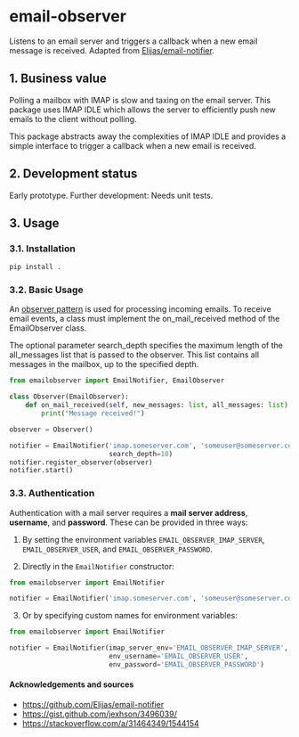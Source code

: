# email-observer
Listens to an email server and triggers a callback when a new email message is received.  Adapted from [Elijas/email-notifier](https://github.com/Elijas/email-notifier).

## 1. Business value
Polling a mailbox with IMAP is slow and taxing on the email server.  This package uses IMAP IDLE which allows the server to efficiently push new emails to the client without polling.

This package abstracts away the complexities of IMAP IDLE and provides a simple interface to trigger a callback when a new email is received.

## 2. Development status 
Early prototype. Further development: Needs unit tests.

## 3. Usage

### 3.1. Installation
```bash
pip install .
```

### 3.2. Basic Usage

An [observer pattern](https://en.wikipedia.org/wiki/Observer_pattern) is used for processing incoming emails.  To receive email events, a class must implement the on_mail_received method of the EmailObserver class.

The optional parameter search_depth specifies the maximum length of the all_messages list that is passed to the observer.  This list contains all messages in the mailbox, up to the specified depth.

```python
from emailobserver import EmailNotifier, EmailObserver

class Observer(EmailObserver):
    def on_mail_received(self, new_messages: list, all_messages: list):
        print("Message received!")

observer = Observer()

notifier = EmailNotifier('imap.someserver.com', 'someuser@someserver.com', 'password', 
                         search_depth=10)
notifier.register_observer(observer)
notifier.start()
```

### 3.3. Authentication

Authentication with a mail server requires a **mail server address**, **username**, and **password**.  These can be provided in three ways:

1. By setting the environment variables `EMAIL_OBSERVER_IMAP_SERVER`, `EMAIL_OBSERVER_USER`, and `EMAIL_OBSERVER_PASSWORD`.

2. Directly in the `EmailNotifier` constructor:

```python
from emailobserver import EmailNotifier

notifier = EmailNotifier('imap.someserver.com', 'someuser@someserver.com', 'password')
```

3. Or by specifying custom names for environment variables:

```python
from emailobserver import EmailNotifier

notifier = EmailNotifier(imap_server_env='EMAIL_OBSERVER_IMAP_SERVER',
                         env_username='EMAIL_OBSERVER_USER',
                         env_password='EMAIL_OBSERVER_PASSWORD')
```


#### Acknowledgements and sources
- https://github.com/Elijas/email-notifier
- https://gist.github.com/jexhson/3496039/
- https://stackoverflow.com/a/31464349/1544154
